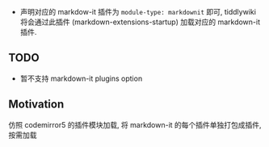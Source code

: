 <!-- plugin template readme -->

- 声明对应的 markdow-it 插件为 `module-type: markdownit` 即可, tiddlywiki 将会通过此插件 (markdown-extensions-startup) 加载对应的 markdown-it 插件.

## TODO

- 暂不支持 markdown-it plugins option

## Motivation

仿照 codemirror5 的插件模块加载, 将 markdown-it 的每个插件单独打包成插件, 按需加载

<!-- your plugin motivation, or why you write this plugin -->

